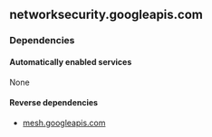 ## networksecurity.googleapis.com

### Dependencies

#### Automatically enabled services

None

#### Reverse dependencies

* [mesh.googleapis.com](../mesh.googleapis.com/)
